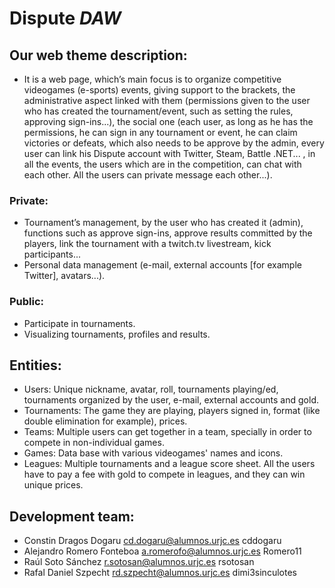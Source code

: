 # Dispute *DAW*

## Our web theme description:
+ It is a web page, which’s main focus is to organize competitive videogames (e-sports) events, giving support to the brackets, the administrative aspect linked with them (permissions given to the user who has created the tournament/event, such as setting the rules, approving sign-ins...), the social one (each user, as long as he has the permissions, he can sign in any tournament or event, he can claim victories or defeats, which also needs to be approve by the admin, every user can link his Dispute account with Twitter, Steam, Battle .NET... , in all the events, the users which are in the competition, can chat with each other. All the users can private message each other...).

### Private: 

+ Tournament’s management, by the user who has created it (admin), functions such as approve sign-ins, approve results committed by the players, link the tournament with a twitch.tv livestream, kick participants... 
+ Personal data management (e-mail, external accounts [for example Twitter], avatars...).

### Public:

+ Participate in tournaments.
+ Visualizing tournaments, profiles and results.

## Entities:

+ Users: Unique nickname, avatar, roll, tournaments playing/ed, tournaments organized by the user, e-mail, external accounts and gold.
+ Tournaments: The game they are playing, players signed in, format (like double elimination for example), prices.
+ Teams: Multiple users can get together in a team, specially in order to compete in non-individual games.
+ Games: Data base with various videogames' names and icons.
+ Leagues: Multiple tournaments and a league score sheet. All the users have to pay a fee with gold to compete in leagues, and they can win unique prices. 

## Development team:

+ Constin Dragos Dogaru  cd.dogaru@alumnos.urjc.es cddogaru
+ Alejandro Romero Fonteboa a.romerofo@alumnos.urjc.es Romero11
+ Raúl Soto Sánchez r.sotosan@alumnos.urjc.es rsotosan
+ Rafal Daniel Szpecht rd.szpecht@alumnos.urjc.es dimi3sinculotes
